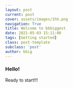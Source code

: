 ```yaml
---
layout: post
current: post
cover: assets/images/1hh.png
navigation: True
title: Welcome to bbbiggest
date: 2021-05-03 15:11:00
tags: [Getting started]
class: post-template
subclass: 'post'
author: bbig
---
```


### Hello!
Ready to start!!!